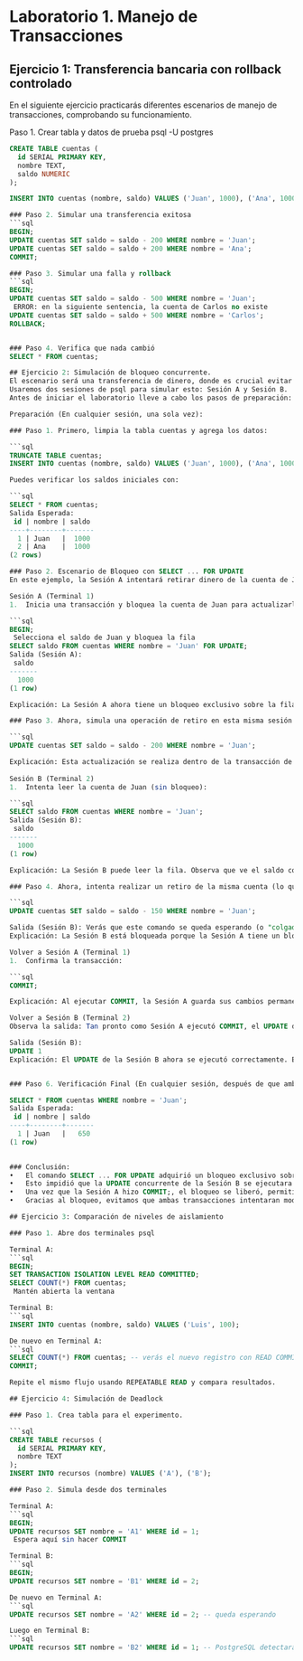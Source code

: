 # Laboratorio 1. Manejo de Transacciones

## Ejercicio 1: Transferencia bancaria con rollback controlado
En el siguiente ejercicio practicarás diferentes escenarios de manejo de transacciones, comprobando su funcionamiento.

Paso 1. Crear tabla y datos de prueba
psql -U postgres

```sql
CREATE TABLE cuentas (
  id SERIAL PRIMARY KEY,
  nombre TEXT,
  saldo NUMERIC
);
```

```sql
INSERT INTO cuentas (nombre, saldo) VALUES ('Juan', 1000), ('Ana', 1000);

### Paso 2. Simular una transferencia exitosa
```sql
BEGIN;
UPDATE cuentas SET saldo = saldo - 200 WHERE nombre = 'Juan';
UPDATE cuentas SET saldo = saldo + 200 WHERE nombre = 'Ana';
COMMIT;

### Paso 3. Simular una falla y rollback
```sql
BEGIN;
UPDATE cuentas SET saldo = saldo - 500 WHERE nombre = 'Juan';
 ERROR: en la siguiente sentencia, la cuenta de Carlos no existe
UPDATE cuentas SET saldo = saldo + 500 WHERE nombre = 'Carlos';
ROLLBACK;


### Paso 4. Verifica que nada cambió
SELECT * FROM cuentas;

## Ejercicio 2: Simulación de bloqueo concurrente.
El escenario será una transferencia de dinero, donde es crucial evitar inconsistencias si dos transacciones intentan modificar el saldo de la misma cuenta al mismo tiempo.
Usaremos dos sesiones de psql para simular esto: Sesión A y Sesión B.
Antes de iniciar el laboratorio lleve a cabo los pasos de preparación:

Preparación (En cualquier sesión, una sola vez):

### Paso 1. Primero, limpia la tabla cuentas y agrega los datos:

```sql
TRUNCATE TABLE cuentas;
INSERT INTO cuentas (nombre, saldo) VALUES ('Juan', 1000), ('Ana', 1000);

Puedes verificar los saldos iniciales con:

```sql
SELECT * FROM cuentas;
Salida Esperada:
 id | nombre | saldo
----+--------+-------
  1 | Juan   |  1000
  2 | Ana    |  1000
(2 rows)

### Paso 2. Escenario de Bloqueo con SELECT ... FOR UPDATE
En este ejemplo, la Sesión A intentará retirar dinero de la cuenta de Juan, y la Sesión B intentará hacer lo mismo concurrentemente. Veremos cómo el bloqueo de fila evita un problema.

Sesión A (Terminal 1)
1.	Inicia una transacción y bloquea la cuenta de Juan para actualizarla:

```sql
BEGIN;
 Selecciona el saldo de Juan y bloquea la fila
SELECT saldo FROM cuentas WHERE nombre = 'Juan' FOR UPDATE;
Salida (Sesión A):
 saldo
-------
  1000
(1 row)

Explicación: La Sesión A ahora tiene un bloqueo exclusivo sobre la fila de 'Juan'. Esto significa que cualquier otra transacción que intente modificar o bloquear esta misma fila esperará hasta que Sesión A libere el bloqueo.

### Paso 3. Ahora, simula una operación de retiro en esta misma sesión:

```sql
UPDATE cuentas SET saldo = saldo - 200 WHERE nombre = 'Juan';

Explicación: Esta actualización se realiza dentro de la transacción de la Sesión A. El saldo de Juan ahora es 800 dentro de esta transacción, pero los cambios aún no son permanentes en la base de datos y la fila sigue bloqueada por Sesión A.
 
Sesión B (Terminal 2)
1.	Intenta leer la cuenta de Juan (sin bloqueo):

```sql
SELECT saldo FROM cuentas WHERE nombre = 'Juan';
Salida (Sesión B):
 saldo
-------
  1000
(1 row)

Explicación: La Sesión B puede leer la fila. Observa que ve el saldo como 1000, no 800, porque los cambios de la Sesión A todavía no han sido confirmados (COMMIT).

### Paso 4. Ahora, intenta realizar un retiro de la misma cuenta (lo que intentará adquirir un bloqueo FOR UPDATE):

```sql
UPDATE cuentas SET saldo = saldo - 150 WHERE nombre = 'Juan';

Salida (Sesión B): Verás que este comando se queda esperando (o "colgado") indefinidamente.
Explicación: La Sesión B está bloqueada porque la Sesión A tiene un bloqueo FOR UPDATE sobre esa fila. Sesión B esperará hasta que Sesión A libere su bloqueo.

Volver a Sesión A (Terminal 1)
1.	Confirma la transacción:

```sql
COMMIT;

Explicación: Al ejecutar COMMIT, la Sesión A guarda sus cambios permanentemente (el saldo de Juan ahora es 800) y, crucialmente, libera el bloqueo sobre la fila de 'Juan'.

Volver a Sesión B (Terminal 2)
Observa la salida: Tan pronto como Sesión A ejecutó COMMIT, el UPDATE de la Sesión B que estaba esperando finaliza su ejecución.

Salida (Sesión B):
UPDATE 1
Explicación: El UPDATE de la Sesión B ahora se ejecutó correctamente. El UPDATE aplicó el cambio de -150 al saldo actual que Sesión B vio después de que Sesión A hiciera commit (800). Por lo tanto, el saldo final de Juan será 800 - 150 = 650.


### Paso 6. Verificación Final (En cualquier sesión, después de que ambas transacciones hayan terminado):

SELECT * FROM cuentas WHERE nombre = 'Juan';
Salida Esperada:
 id | nombre | saldo
----+--------+-------
  1 | Juan   |   650
(1 row)
 

### Conclusión:
•	El comando SELECT ... FOR UPDATE adquirió un bloqueo exclusivo sobre la fila de la cuenta de Juan en la Sesión A.
•	Esto impidió que la UPDATE concurrente de la Sesión B se ejecutara inmediatamente; Sesión B tuvo que esperar.
•	Una vez que la Sesión A hizo COMMIT;, el bloqueo se liberó, permitiendo que la UPDATE de la Sesión B procediera y aplicara sus cambios.
•	Gracias al bloqueo, evitamos que ambas transacciones intentaran modificar el mismo saldo basándose en un valor inicial obsoleto, garantizando que todas las operaciones se aplicaran secuencialmente.

## Ejercicio 3: Comparación de niveles de aislamiento

### Paso 1. Abre dos terminales psql

Terminal A:
```sql
BEGIN;
SET TRANSACTION ISOLATION LEVEL READ COMMITTED;
SELECT COUNT(*) FROM cuentas;
 Mantén abierta la ventana

Terminal B:
```sql
INSERT INTO cuentas (nombre, saldo) VALUES ('Luis', 100);

De nuevo en Terminal A:
```sql
SELECT COUNT(*) FROM cuentas; -- verás el nuevo registro con READ COMMITTED
COMMIT;

Repite el mismo flujo usando REPEATABLE READ y compara resultados.

## Ejercicio 4: Simulación de Deadlock

### Paso 1. Crea tabla para el experimento.

```sql
CREATE TABLE recursos (
  id SERIAL PRIMARY KEY,
  nombre TEXT
);
INSERT INTO recursos (nombre) VALUES ('A'), ('B');

### Paso 2. Simula desde dos terminales

Terminal A:
```sql
BEGIN;
UPDATE recursos SET nombre = 'A1' WHERE id = 1;
 Espera aquí sin hacer COMMIT

Terminal B:
```sql
BEGIN;
UPDATE recursos SET nombre = 'B1' WHERE id = 2;

De nuevo en Terminal A:
```sql
UPDATE recursos SET nombre = 'A2' WHERE id = 2; -- queda esperando

Luego en Terminal B:
```sql
UPDATE recursos SET nombre = 'B2' WHERE id = 1; -- PostgreSQL detectará el deadlock

